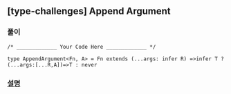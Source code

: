 ## [type-challenges] Append Argument

### 풀이

```
/* _____________ Your Code Here _____________ */

type AppendArgument<Fn, A> = Fn extends (...args: infer R) =>infer T ? (...args:[...R,A])=>T : never
```

### [설명](https://pottatt0.tistory.com/entry/type-challenges-Append-Argument)
